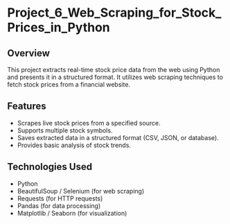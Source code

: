 # Project_6_Web_Scraping_for_Stock_Prices_in_Python    
               
## Overview    
This project extracts real-time stock price data from the web using Python and presents it in a structured format. It utilizes web scraping techniques to fetch stock prices from a financial website.  
     
## Features 
- Scrapes live stock prices from a specified source. 
- Supports multiple stock symbols.
- Saves extracted data in a structured format (CSV, JSON, or database). 
- Provides basic analysis of stock trends.

## Technologies Used
- Python
- BeautifulSoup / Selenium (for web scraping)
- Requests (for HTTP requests)
- Pandas (for data processing)
- Matplotlib / Seaborn (for visualization)

